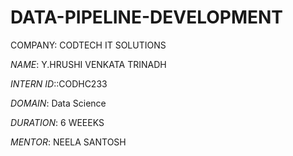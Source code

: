 # DATA-PIPELINE-DEVELOPMENT
COMPANY: CODTECH IT SOLUTIONS

*NAME*: Y.HRUSHI VENKATA TRINADH

*INTERN ID*::CODHC233

*DOMAIN*: Data Science

*DURATION*: 6 WEEEKS

*MENTOR*: NEELA SANTOSH
